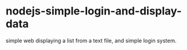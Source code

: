 # nodejs-simple-login-and-display-data
simple web displaying a list from a text file, and simple login system.
